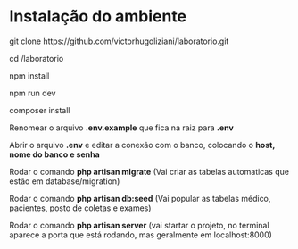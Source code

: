 
<h1>Instalação do ambiente</h1>
<p>git clone https://github.com/victorhugoliziani/laboratorio.git</p>
<p>cd /laboratorio</p>
<p>npm install</p>
<p>npm run dev</p>
<p>composer install</p>
<p>Renomear o arquivo <strong>.env.example</strong> que fica na raiz para <strong>.env</strong></p>
<p>Abrir o arquivo <strong>.env</strong> e editar a conexão com o banco, colocando o <strong>host, nome do banco e senha</strong></p>
<p>Rodar o comando <strong>php artisan migrate</strong> (Vai criar as tabelas automaticas que estão em database/migration)</p>
<p>Rodar o comando <strong>php artisan db:seed</strong> (Vai popular as tabelas médico, pacientes, posto de coletas e exames)</p>
<p>Rodar o comando <strong>php artisan server</strong> (vai startar o projeto, no terminal aparece a porta que está rodando, mas geralmente em localhost:8000)</p>
